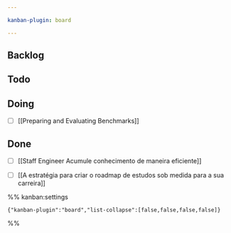 ```yaml
---

kanban-plugin: board

---
```


## Backlog



## Todo



## Doing

- [ ] [[Preparing and Evaluating Benchmarks]]


## Done

- [ ] [[Staff Engineer Acumule conhecimento de maneira eficiente]]
- [ ] [[A estratégia para criar o roadmap de estudos sob medida para a sua carreira]]




%% kanban:settings
```
{"kanban-plugin":"board","list-collapse":[false,false,false,false]}
```
%%